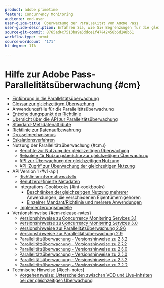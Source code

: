 ```yaml
---
product: adobe primetime
feature: Concurrency Monitoring
audience: end-user
user-guide-title: Überwachung der Parallelität von Adobe Pass
user-guide-description: Erfahren Sie, wie Sie Begrenzungen für die gleichzeitige Nutzung mehrerer Anwendungen definieren und durchsetzen.
source-git-commit: 8765ad6c7513ba9e6ddce1f47642458b6d248b51
workflow-type: tm+mt
source-wordcount: '171'
ht-degree: 11%

---
```



# Hilfe zur Adobe Pass-Parallelitätsüberwachung {#cm}

- [Einführung in die Parallelitätsüberwachung](cm-home.md)
- [Glossar zur gleichzeitigen Überwachung](cm-glossary.md)
- [Anwendungsfälle für die Parallelitätsüberwachung](cm-use-cases.md)
- [Entscheidungspunkt der Richtlinie](cm-policy-decision-point.md)
- [Übersicht über die API zur Parallelitätsüberwachung](cm-api-overview.md)
- [Standard-Metadatenattribute](standard-metadata-attributes.md)
- [Richtlinie zur Datenaufbewahrung](data-retention-policy.md)
- [Drosselmechanismus](throttling-mechanism.md)
- [Eskalationsverfahren](cm-escalation-procedures.md)
- Nutzung der Parallelitätsüberwachung {#cmu}
   - [Berichte zur Nutzung der gleichzeitigen Überwachung](cm-usage-reports.md)
   - [Beispiele für Nutzungsberichte zur gleichzeitigen Überwachung](cm-usage-reports-examples.md)
   - [API zur Überwachung der gleichzeitigen Nutzung](cmu-api.md)
   - [API-Zugriff zur Überwachung der gleichzeitigen Nutzung](cmu-api-access.md)
- API Version 1 {#v1-api}
   - [Richtlinieninformationsstelle](policy-info-pt-versionone.md)
   - [Benutzerdefinierte Metadaten](custom-metadata.md)
   - Integrations-Cookbooks {#int-cookbooks}
      - [Beschränken der gleichzeitigen Nutzung mehrerer Anwendungen, die verschiedenen Eigentümern gehören](restrict-concurr-usage-mult-apps.md)
      - [Einzelner Mandant/Richtlinie und mehrere Anwendungen](single-tenant-policy-mult-app.md)
   - [Implementierungsmodelle](implementation-models.md)
- Versionshinweise {#cm-release-notes}
   - [Versionshinweise zu Concurrency Monitoring Services 3.1](rn-cm-services-31.md)
   - [Versionshinweise zu Concurrency Monitoring Services 3.0](rn-cm-services-30.md)
   - [Versionshinweise zur Parallelitätsüberwachung 2.9.6](rn-cm-296.md)
   - [Versionshinweise zur Parallelitätsüberwachung 2.9](rn-cm-29.md)
   - [Parallelitätsüberwachung - Versionshinweise zu 2.8.2](rn-cm-282.md)
   - [Parallelitätsüberwachung - Versionshinweise zu 2.7.2](rn-cm-272.md)
   - [Parallelitätsüberwachung - Versionshinweise zu 2.6.0](rn-cm-260.md)
   - [Parallelitätsüberwachung - Versionshinweise zu 2.5.0](rn-cm-250.md)
   - [Parallelitätsüberwachung - Versionshinweise zu 2.3.2](rn-cm-232.md)
   - [Parallelitätsüberwachung - Versionshinweise zu 2.2.2](rn-cm-222.md)
- Technische Hinweise {#tech-notes}
   - [Vorgehensweise: Unterscheiden zwischen VOD und Live-Inhalten bei der gleichzeitigen Überwachung](vod-live-dist.md)

